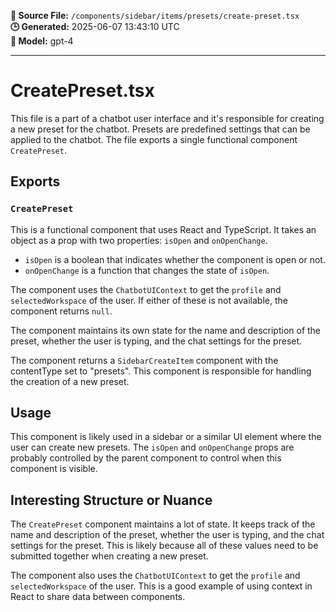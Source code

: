 **📄 Source File:** `/components/sidebar/items/presets/create-preset.tsx`  
**🕒 Generated:** 2025-06-07 13:43:10 UTC  
**🤖 Model:** gpt-4

---

# CreatePreset.tsx

This file is a part of a chatbot user interface and it's responsible for creating a new preset for the chatbot. Presets are predefined settings that can be applied to the chatbot. The file exports a single functional component `CreatePreset`.

## Exports

### `CreatePreset`

This is a functional component that uses React and TypeScript. It takes an object as a prop with two properties: `isOpen` and `onOpenChange`.

- `isOpen` is a boolean that indicates whether the component is open or not.
- `onOpenChange` is a function that changes the state of `isOpen`.

The component uses the `ChatbotUIContext` to get the `profile` and `selectedWorkspace` of the user. If either of these is not available, the component returns `null`.

The component maintains its own state for the name and description of the preset, whether the user is typing, and the chat settings for the preset.

The component returns a `SidebarCreateItem` component with the contentType set to "presets". This component is responsible for handling the creation of a new preset.

## Usage

This component is likely used in a sidebar or a similar UI element where the user can create new presets. The `isOpen` and `onOpenChange` props are probably controlled by the parent component to control when this component is visible.

## Interesting Structure or Nuance

The `CreatePreset` component maintains a lot of state. It keeps track of the name and description of the preset, whether the user is typing, and the chat settings for the preset. This is likely because all of these values need to be submitted together when creating a new preset.

The component also uses the `ChatbotUIContext` to get the `profile` and `selectedWorkspace` of the user. This is a good example of using context in React to share data between components.